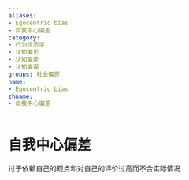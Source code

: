 ```yaml
---
aliases:
- Egocentric bias
- 自我中心偏差
category:
- 行为经济学
- 认知偏见
- 认知偏差
- 认知偏误
groups: 社会偏差
name:
- Egocentric bias
zhname:
- 自我中心偏差
---
```


# 自我中心偏差

过于依赖自己的观点和对自己的评价过高而不合实际情况
